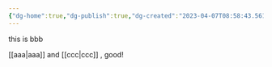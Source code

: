 ```yaml
---
{"dg-home":true,"dg-publish":true,"dg-created":"2023-04-07T08:58:43.561+08:00","tags":["","gardenEntry","gardenEntry","gardenEntry","gardenEntry","gardenEntry","gardenEntry","gardenEntry"],"permalink":"/bbb/","dgPassFrontmatter":true,"created":"2023-04-07T08:58:43.561+08:00","updated":""}
---
```




this is bbb

[[aaa\|aaa]] and [[ccc\|ccc]] , good!
